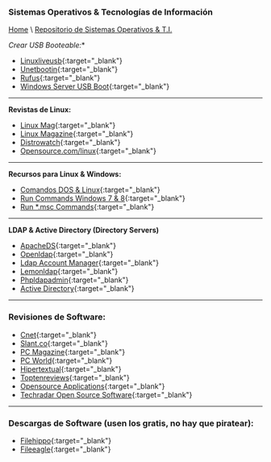 
### Sistemas Operativos & Tecnologías de Información

[Home](https://profesantiago.github.io) \ [Repositorio de Sistemas Operativos & T.I.](https://github.com/ProfeSantiago/TI-OS)

**Crear USB Booteable*:**
- [Linuxliveusb](http://www.linuxliveusb.com/en/home){:target="_blank"}
- [Unetbootin](https://unetbootin.github.io/){:target="_blank"}
- [Rufus](https://rufus.ie/){:target="_blank"}
- [Windows Server USB Boot](https://docs.microsoft.com/en-us/windows-server-essentials/install/create-a-bootable-usb-flash-drive){:target="_blank"}

------------
**Revistas de Linux:**
- [Linux Mag](http://www.linux-mag.com/){:target="_blank"}
- [Linux Magazine](http://www.linux-magazine.com/){:target="_blank"}
- [Distrowatch](https://distrowatch.com/?language=ES){:target="_blank"}
- [Opensource.com/linux](https://opensource.com/tags/linux){:target="_blank"}

------------
**Recursos para Linux & Windows:**
- [Comandos DOS & Linux](https://access.redhat.com/documentation/en-US/Red_Hat_Enterprise_Linux/4/html/Step_by_Step_Guide/ap-doslinux.html){:target="_blank"}
- [Run Commands Windows 7 & 8](https://www.symantec.com/connect/articles/list-run-commands-windows-7-and-8){:target="_blank"}
- [Run *.msc Commands](http://www.auditiait.es/en/list-of-commands-msc/){:target="_blank"}

------------
**LDAP & Active Directory (Directory Servers)**
- [ApacheDS](http://directory.apache.org/apacheds/downloads.html){:target="_blank"}
- [Openldap](http://www.openldap.org/){:target="_blank"}
- [Ldap Account Manager](https://www.ldap-account-manager.org/lamcms/){:target="_blank"}
- [Lemonldap](https://lemonldap-ng.org/welcome/){:target="_blank"}
- [Phpldapadmin](http://phpldapadmin.sourceforge.net/wiki/index.php/Main_Page){:target="_blank"}
- [Active Directory](https://blogs.technet.microsoft.com/canitpro/2017/02/22/step-by-step-setting-up-active-directory-in-windows-server-2016/){:target="_blank"}

------------
### Revisiones de Software:
- [Cnet](https://www.cnet.com/topics/software/products){:target="_blank"}
- [Slant.co](https://www.slant.co/){:target="_blank"}
- [PC Magazine](https://www.pcmag.com/reviews/software){:target="_blank"}
- [PC World](https://www.pcworld.com/category/software/){:target="_blank"}
- [Hipertextual](https://hipertextual.com/software){:target="_blank"}
- [Toptenreviews](http://www.toptenreviews.com/software/){:target="_blank"}
- [Opensource Applications](https://opensource.com/resources/projects-and-applications){:target="_blank"}
- [Techradar Open Source Software](https://www.techradar.com/news/the-best-open-source-software){:target="_blank"}

------------
### Descargas de Software (usen los gratis, no hay que piratear):
- [Filehippo](https://filehippo.com/es/){:target="_blank"}
- [Fileeagle](https://www.fileeagle.com/){:target="_blank"}
